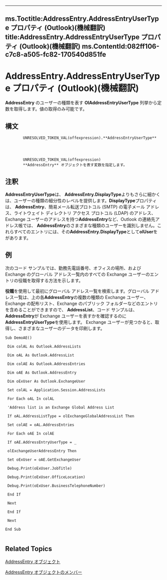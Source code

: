 

---
ms.Toctitle:AddressEntry.AddressEntryUserType プロパティ (Outlook)(機械翻訳)
title:AddressEntry.AddressEntryUserType プロパティ (Outlook)(機械翻訳)
ms.ContentId:082ff106-c7c8-a505-fc82-170540d851fe
---
# AddressEntry.AddressEntryUserType プロパティ (Outlook)(機械翻訳)




**AddressEntry** のユーザーの種類を表す **OlAddressEntryUserType** 列挙から定数を取得します。値の取得のみ可能です。

## 構文

            UNRESOLVED_TOKEN_VAL(offexpression).**AddressEntryUserType**




            UNRESOLVED_TOKEN_VAL(offexpression)
            **AddressEntry** オブジェクトを表す変数を指定します。



## 注釈
**AddressEntryUserType**は、 **AddressEntry.DisplayType**よりもさらに細かくは、ユーザーの種類の細分性のレベルを提供します。**DisplayType**プロパティは、 **AddressEntry**、簡易メール転送プロトコル (SMTP) の電子メール アドレス、ライトウェイト ディレクトリ アクセス プロトコル (LDAP) のアドレス、Exchange ユーザーのアドレスを持つ**AddressEntry**など、Outlook の連絡先アドレス帳では、 **AddressEntry**のさまざまな種類のユーザーを識別しません。これらすべてのエントリには、その**AddressEntry.DisplayType**として**olUser**をがあります。



## 例
次のコード サンプルでは、勤務先電話番号、オフィスの場所、および Exchange のグローバル アドレス一覧内のすべての Exchange ユーザーのエントリの役職を取得する方法を示します。







**役職**を使用して最初にグローバル アドレス一覧を検索します。グローバル アドレス一覧は、上の各**AddressEntry**の複数の種類の Exchange ユーザー、Exchange の配布リスト、Exchange のパブリック フォルダーなどのエントリを含めることができますので、 **AddressList**、コード サンプルは、 **AddressEntry**が Exchange ユーザーを表すかを確認するのに**AddressEntryUserType**を使用します。 Exchange ユーザーが見つかると、取得し、さまざまなユーザーのデータを印刷します。

```sourcecode
Sub DemoAE() 
 
 Dim colAL As Outlook.AddressLists 
 
 Dim oAL As Outlook.AddressList 
 
 Dim colAE As Outlook.AddressEntries 
 
 Dim oAE As Outlook.AddressEntry 
 
 Dim oExUser As Outlook.ExchangeUser 
 
 Set colAL = Application.Session.AddressLists 
 
 For Each oAL In colAL 
 
 'Address list is an Exchange Global Address List 
 
 If oAL.AddressListType = olExchangeGlobalAddressList Then 
 
 Set colAE = oAL.AddressEntries 
 
 For Each oAE In colAE 
 
 If oAE.AddressEntryUserType = _ 
 
 olExchangeUserAddressEntry Then 
 
 Set oExUser = oAE.GetExchangeUser 
 
 Debug.Print(oExUser.JobTitle) 
 
 Debug.Print(oExUser.OfficeLocation) 
 
 Debug.Print(oExUser.BusinessTelephoneNumber) 
 
 End If 
 
 Next 
 
 End If 
 
 Next 
 
End Sub 
 

```




## Related Topics

[AddressEntry オブジェクト](d4a0a85e-8bab-bc56-57bc-d70c3c570c8e.md)

[AddressEntry オブジェクトのメンバー](74c88069-aec4-952b-556f-03873fbb488b.md)




